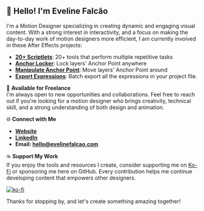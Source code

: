 ## 👋 Hello! I'm Eveline Falcão

<!--
**evefalcao/evefalcao** is a ✨ _special_ ✨ repository because its `README.md` (this file) appears on your GitHub profile.

Here are some ideas to get you started:

- 🔭 I’m currently working on ...
- 🌱 I’m currently learning ...
- 👯 I’m looking to collaborate on ...
- 🤔 I’m looking for help with ...
- 💬 Ask me about ...
- 📫 How to reach me: ...
- 😄 Pronouns: ...
- ⚡ Fun fact: ...
-->
I'm a Motion Designer specializing in creating dynamic and engaging visual content. With a strong interest in interactivity, and a focus on making the day-to-day work of motion designers more efficient, I am currently involved in these After Effects projects:

- **[20+ Scriptlets](https://github.com/evefalcao/EF_After-Effects-Scriptlets)**: 20+ tools that perform multiple repetitive tasks
- **[Anchor Locker](https://github.com/evefalcao/EF_Anchor-Locker)**: Lock layers' Anchor Point anywhere
- **[Manipulate Anchor Point](https://github.com/evefalcao/EF_Manipulate-Anchor-Point)**: Move layers' Anchor Point around
- **[Export Expressions](https://github.com/evefalcao/EF_Export-Expressions)**: Batch export all the expressions in your project file.

💼 **Available for Freelance**  
I'm always open to new opportunities and collaborations. Feel free to reach out if you're looking for a motion designer who brings creativity, technical skill, and a strong understanding of both design and animation.

🌐 **Connect with Me**  
- **[Website](https://evelinefalcao.com/)**
- **[LinkedIn](https://www.linkedin.com/in/evelinefalcao/)**
- **Email: hello@evelinefalcao.com**

☕ **Support My Work**  
If you enjoy the tools and resources I create, consider supporting me on [Ko-Fi](https://ko-fi.com/your_kofi_evefalcao) or sponsoring me here on GitHub. Every contribution helps me continue developing content that empowers other designers.

[![ko-fi](https://ko-fi.com/img/githubbutton_sm.svg)](https://ko-fi.com/M4M212BC7C)

Thanks for stopping by, and let's create something amazing together!
